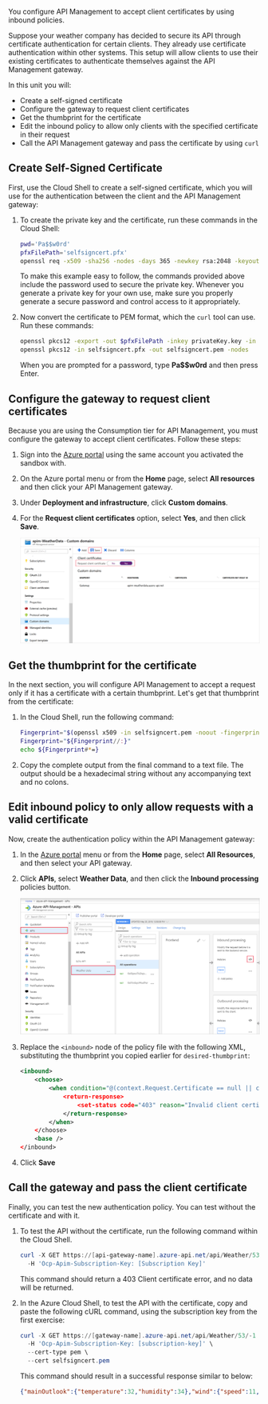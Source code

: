 You configure API Management to accept client certificates by using inbound policies.

Suppose your weather company has decided to secure its API through certificate authentication for certain clients. They already use certificate authentication within other systems. This setup will allow clients to use their existing certificates to authenticate themselves against the API Management gateway.

In this unit you will:

- Create a self-signed certificate
- Configure the gateway to request client certificates
- Get the thumbprint for the certificate
- Edit the inbound policy to allow only clients with the specified certificate in their request
- Call the API Management gateway and pass the certificate by using `curl`

## Create Self-Signed Certificate

First, use the Cloud Shell to create a self-signed certificate, which you will use for the authentication between the client and the API Management gateway:

1. To create the private key and the certificate, run these commands in the Cloud Shell:

    ```bash
    pwd='Pa$$w0rd'
    pfxFilePath='selfsigncert.pfx'
    openssl req -x509 -sha256 -nodes -days 365 -newkey rsa:2048 -keyout privateKey.key -out selfsigncert.crt -subj /CN=localhost
    ```

    To make this example easy to follow, the commands provided above include the password used to secure the private key. Whenever you generate a private key for your own use, make sure you properly generate a secure password and control access to it appropriately.

1. Now convert the certificate to PEM format, which the `curl` tool can use. Run these commands:

    ```bash
    openssl pkcs12 -export -out $pfxFilePath -inkey privateKey.key -in selfsigncert.crt -password pass:$pwd
    openssl pkcs12 -in selfsigncert.pfx -out selfsigncert.pem -nodes
    ```

    When you are prompted for a password, type **Pa$$w0rd** and then press Enter.

## Configure the gateway to request client certificates

Because you are using the Consumption tier for API Management, you must configure the gateway to accept client certificates. Follow these steps:

1. Sign into the [Azure portal](https://portal.azure.com/learn.docs.microsoft.com?azure-portal=true) using the same account you activated the sandbox with.
1. On the Azure portal menu or from the **Home** page, select **All resources** and then click your API Management gateway.
1. Under **Deployment and infrastructure**, click **Custom domains**.
1. For the **Request client certificates** option, select **Yes**, and then click **Save**.

    ![Configure the gateway to request certificates](../media/5-config-request-certificates.png)

## Get the thumbprint for the certificate

In the next section, you will configure API Management to accept a request only if it has a certificate with a certain thumbprint. Let's get that thumbprint from the certificate:

1. In the Cloud Shell, run the following command:

    ```bash
    Fingerprint="$(openssl x509 -in selfsigncert.pem -noout -fingerprint)"
    Fingerprint="${Fingerprint//:}"
    echo ${Fingerprint#*=}
    ```

1. Copy the complete output from the final command to a text file. The output should be a hexadecimal string without any accompanying text and no colons.

## Edit inbound policy to only allow requests with a valid certificate

Now, create the authentication policy within the API Management gateway:

1. In the [Azure portal](https://portal.azure.com/learn.docs.microsoft.com?azure-portal=true) menu or from the **Home** page, select **All Resources**, and then select your API gateway.
1. Click **APIs**, select **Weather Data**, and then click the **Inbound processing** policies button.

    ![Inbound processing policy button](../media/5-inbound-policy.png)

1. Replace the `<inbound>` node of the policy file with the following XML, substituting the thumbprint you copied earlier for `desired-thumbprint`:

    ```XML
    <inbound>
        <choose>
            <when condition="@(context.Request.Certificate == null || context.Request.Certificate.Thumbprint != "desired-thumbprint")" >
                <return-response>
                    <set-status code="403" reason="Invalid client certificate" />
                </return-response>
            </when>
        </choose>
        <base />
    </inbound>
    ```

1. Click **Save**

## Call the gateway and pass the client certificate

Finally, you can test the new authentication policy. You can test without the certificate and with it. 

1. To test the API without the certificate, run the following command within the Cloud Shell. 

    ```PowerShell
    curl -X GET https://[api-gateway-name].azure-api.net/api/Weather/53/-1 \
      -H 'Ocp-Apim-Subscription-Key: [Subscription Key]'
    ```

    This command should return a 403 Client certificate error, and no data will be returned.

1. In the Azure Cloud Shell, to test the API with the certificate, copy and paste the following cURL command, using the subscription key from the first exercise:

    ```PowerShell
    curl -X GET https://[gateway-name].azure-api.net/api/Weather/53/-1 \
      -H 'Ocp-Apim-Subscription-Key: [subscription-key]' \
      --cert-type pem \
      --cert selfsigncert.pem
    ```

    This command should result in a successful response similar to below:

    ```json
    {"mainOutlook":{"temperature":32,"humidity":34},"wind":{"speed":11,"direction":239.0},"date":"2019-05-16T00:00:00+00:00","latitude":53.0,"longitude":-1.0}
    ```